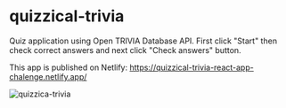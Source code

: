 # quizzical-trivia

Quiz application using Open TRIVIA Database API.
First click "Start" then check correct answers and next click "Check answers" button.

This app is published on Netlify:
https://quizzical-trivia-react-app-chalenge.netlify.app/


![quizzica-trivia](https://user-images.githubusercontent.com/54773918/170311124-c5a6418b-ab44-4771-b51a-055e9cabd7b9.jpg)
